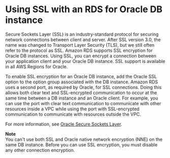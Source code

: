 # Using SSL with an RDS for Oracle DB instance<a name="Oracle.Concepts.SSL"></a>

Secure Sockets Layer \(SSL\) is an industry\-standard protocol for securing network connections between client and server\. After SSL version 3\.0, the name was changed to Transport Layer Security \(TLS\), but we still often refer to the protocol as SSL\. Amazon RDS supports SSL encryption for Oracle DB instances\. Using SSL, you can encrypt a connection between your application client and your Oracle DB instance\. SSL support is available in all AWS Regions for Oracle\.

To enable SSL encryption for an Oracle DB instance, add the Oracle SSL option to the option group associated with the DB instance\. Amazon RDS uses a second port, as required by Oracle, for SSL connections\. Doing this allows both clear text and SSL\-encrypted communication to occur at the same time between a DB instance and an Oracle client\. For example, you can use the port with clear text communication to communicate with other resources inside a VPC while using the port with SSL\-encrypted communication to communicate with resources outside the VPC\. 

For more information, see [Oracle Secure Sockets Layer](Appendix.Oracle.Options.SSL.md)\. 

**Note**  
You can't use both SSL and Oracle native network encryption \(NNE\) on the same DB instance\. Before you can use SSL encryption, you must disable any other connection encryption\. 